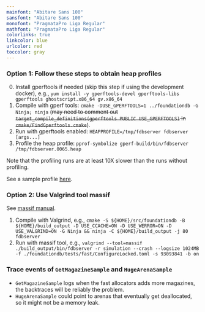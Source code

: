 ```yaml
---
mainfont: "Abitare Sans 100"
sansfont: "Abitare Sans 100"
monofont: "PragmataPro Liga Regular"
mathfont: "PragmataPro Liga Regular"
colorlinks: true
linkcolor: blue
urlcolor: red
toccolor: gray
---
```

### Option 1: Follow these steps to obtain heap profiles

0. Install gperftools if needed (skip this step if using the development docker), e.g., `yum install -y gperftools-devel gperftools-libs gperftools ghostscript.x86_64 gv.x86_64`
1. Compile with gperf tools: `cmake -DUSE_GPERFTOOLS=1 ../foundationdb -G Ninja; ninja` (~~may need to comment out `target_compile_definitions(gperftools PUBLIC USE_GPERFTOOLS)` in `cmake/FindGperftools.cmake`~~).
1. Run with gperftools enabled: `HEAPPROFILE=/tmp/fdbserver fdbserver [args...]`
1. Profile the heap profile: `pprof-symbolize gperf-build/bin/fdbserver /tmp/fdbserver.0065.heap`

Note that the profiling runs are at least 10X slower than the runs without profiling.

See a sample profile [here](https://github.com/apple/foundationdb/issues/2218).

### Option 2: Use Valgrind tool massif

See [massif manual](https://valgrind.org/docs/manual/ms-manual.html).

1. Compile with Valgrind, e.g., `cmake -S ${HOME}/src/foundationdb -B ${HOME}/build_output -D USE_CCACHE=ON -D USE_WERROR=ON -D USE_VALGRIND=ON -G Ninja && ninja -C ${HOME}/build_output -j 80 fdbserver`
1. Run with massif tool, e.g., `valgrind --tool=massif ./build_output/bin/fdbserver -r simulation --crash --logsize 1024MB -f ./foundationdb/tests/fast/ConfigureLocked.toml -s 93093841 -b on`

### Trace events of `GetMagazineSample` and `HugeArenaSample`

* `GetMagazineSample` logs when the fast allocators adds more magazines, the backtraces will be reliably the problem.
* `HugeArenaSample` could point to arenas that eventually get deallocated, so it might not be a memory leak.
